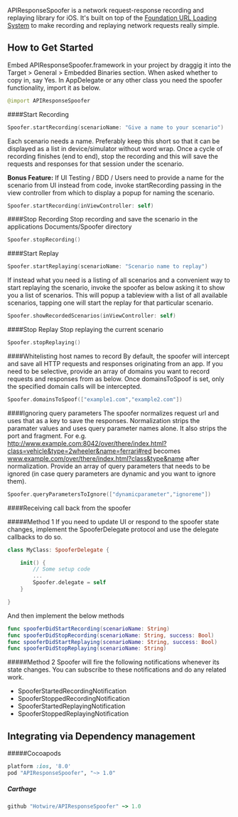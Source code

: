 APIResponseSpoofer is a network request-response recording and replaying library for iOS. It's built on top of the [Foundation URL Loading System](http://developer.apple.com/library/mac/#documentation/Cocoa/Conceptual/URLLoadingSystem/URLLoadingSystem.html) to make recording and replaying network requests really simple.

## How to Get Started
Embed APIResponseSpoofer.framework in your project by draggig it into the Target > General > Embedded Binaries section. When asked whether to copy in, say Yes. In AppDelegate or any other class you need the spoofer functionality, import it as below.
```swift
@import APIResponseSpoofer
```

####Start Recording
```swift
Spoofer.startRecording(scenarioName: "Give a name to your scenario")
```

Each scenario needs a name. Preferably keep this short so that it can be displayed as a list in device/simulator without word wrap. Once a cycle of recording finishes (end to end), stop the recording and this will save the requests and responses for that session under the scenario.

**Bonus Feature:** If UI Testing / BDD / Users need to provide a name for the scenario from UI instead from code, invoke startRecording passing in the view controller from which to display a popup for naming the scenario.

```swift
Spoofer.startRecording(inViewController: self)
```

####Stop Recording
Stop recording and save the scenario in the applications Documents/Spoofer directory
```swift
Spoofer.stopRecording()
```

####Start Replay
```swift
Spoofer.startReplaying(scenarioName: "Scenario name to replay")
```

If instead what you need is a listing of all scenarios and a convenient way to start replaying the scenario, invoke the spoofer as below asking it to show you a list of scenarios. This will popup a tableview with a list of all available scenarios, tapping one will start the replay for that particular scenario.
```swift
Spoofer.showRecordedScenarios(inViewController: self)
```

####Stop Replay
Stop replaying the current scenario
```swift
Spoofer.stopReplaying()
```

####Whitelisting host names to record
By default, the spoofer will intercept and save all HTTP requests and responses originating from an app. If you need to be selective, provide an array of domains you want to record requests and responses from as below. Once domainsToSpoof is set, only the specified domain calls will be intercepted.
```swift
Spoofer.domainsToSpoof(["example1.com","example2.com"])
```

####Ignoring query parameters
The spoofer normalizes request url and uses that as a key to save the responses. Normalization strips the paramater values and uses query parameter names alone. It also strips the port and fragment. For e.g. http://www.example.com:8042/over/there/index.html?class=vehicle&type=2wheeler&name=ferrari#red becomes www.example.com/over/there/index.html?class&type&name after normalization. Provide an array of query parameters that needs to be ignored (in case query parameters are dynamic and you want to ignore them).
```swift
Spoofer.queryParametersToIgnore(["dynamicparameter","ignoreme"])
```

####Receiving call back from the spoofer

#####Method 1
If you need to update UI or respond to the spoofer state changes, implement the SpooferDelegate protocol and use the delegate callbacks to do so.
```swift
class MyClass: SpooferDelegate {

    init() {
        // Some setup code
        ...
        Spoofer.delegate = self
    }

}

```
And then implement the below methods
```swift
func spooferDidStartRecording(scenarioName: String)
func spooferDidStopRecording(scenarioName: String, success: Bool)
func spooferDidStartReplaying(scenarioName: String, success: Bool)
func spooferDidStopReplaying(scenarioName: String)
```

#####Method 2
Spoofer will fire the following notifications whenever its state changes. You can subscribe to these notifications and do any related work.
* SpooferStartedRecordingNotification
* SpooferStoppedRecordingNotification
* SpooferStartedReplayingNotification
* SpooferStoppedReplayingNotification

## Integrating via Dependency management

#####Cocoapods
```ruby
platform :ios, '8.0'
pod "APIResponseSpoofer", "~> 1.0"
```

##### Carthage
```ruby
github "Hotwire/APIResponseSpoofer" ~> 1.0
```
